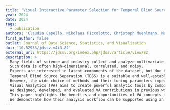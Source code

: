```yaml
---
title: 'Visual Interactive Parameter Selection for Temporal Blind Source Separation'
year: 2024
date: 2024
tags:
  - publication
authors: 'Claudia Capello, Nikolaus Piccolotto, Christoph Muehlmann, Markus Bögl, Peter Filzmoser, Silvia Miksch, Klaus Nordhausen'
first_author: false
outlet: Journal of Data Science, Statistics, and Visualization
doi: '10.52933/jdssv.v4i3.82'
external_url: https://jdssv.org/index.php/jdssv/article/view/82
description: >
  Many fields of science and industry collect and analyze multivariate time-varying measurements, e.g., healthcare, geophysics, or finance.
  Such data is often high-dimensional, correlated, and noisy.
  Experts are interested in latent components of the dataset, but due to the properties above, these are difficult to obtain.
  Temporal Blind Source Separation (TBSS) is a suitable and well-established framework for these data.
  However, the wide choice of methods and their tuning parameters impede the effective use of TBSS in practice. 
  Visual Analytics (VA) aims to create powerful analytic tools by combining the strengths of humans and computers.
  We designed, developed, and evaluated VA contributions in previous work to support TBSS-related analysis tasks.
  This paper highlights the benefits and opportunities of VA concepts for statistics-oriented problems.
  We demonstrate how their analysis workflow can be supported using an important TBSS application example with a real-world dataset of meteorological measurements in Italy.
---
```

